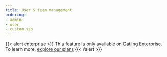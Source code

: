 ```yaml
---
title: User & team management
ordering:
- admin
- user
- custom-sso
---
```


{{< alert enterprise >}}
This feature is only available on Gatling Enterprise. To learn more, [explore our plans](https://gatling.io/pricing?utm_source=docs)
{{< /alert >}}